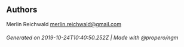 ## Authors

Merlin Reichwald <merlin.reichwald@gmail.com>

###### Generated on 2019-10-24T10:40:50.252Z | Made with @propero/ngm